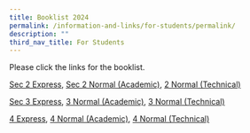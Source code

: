 ```yaml
---
title: Booklist 2024
permalink: /information-and-links/for-students/permalink/
description: ""
third_nav_title: For Students
---
```

Please click the links for the booklist.

[Sec 2 Express](https://go.gov.sg/bds20242exp), 
[Sec 2 Normal (Academic)](https://go.gov.sg/bds20242na), [2 Normal (Technical)](https://go.gov.sg/bds20242nt)

[Sec 3 Express](https://go.gov.sg/bds20243exp), [3 Normal (Academic)](https://go.gov.sg/bds20243na), [3 Normal (Technical)](https://go.gov.sg/bds20243nt)

[4 Express](https://go.gov.sg/bds20244exp), [4 Normal (Academic)](https://go.gov.sg/bds20244na), [4 Normal (Technical)](https://go.gov.sg/bds20244nt)